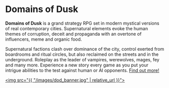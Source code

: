 # Domains of Dusk

**Domains of Dusk** is a grand strategy RPG set in modern mystical versions of real contemporary cities. Supernatural elements evoke the human themes of corruption, deceit and propaganda with an overtone of influencers, meme and organic food.  

Supernatural factions clash over dominance of the city, control exerted from boardrooms and ritual circles, but also reclaimed on the streets and in the underground. Roleplay as the leader of vampires, werewolves, mages, fey and many more. Experience a new story every game as you put your intrigue abilities to the test against human or AI opponents.
 [Find out more!](/dod)

[<img src="{{ "/images/dod_banner.jpg" | relative_url }}">](/dod)
